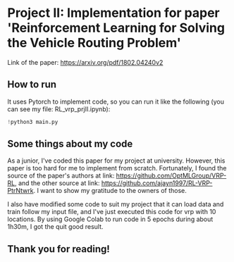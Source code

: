 # Project II: Implementation for paper 'Reinforcement Learning for Solving the Vehicle Routing Problem'
Link of the paper: https://arxiv.org/pdf/1802.04240v2

## How to run
It uses Pytorch to implement code, so you can run it like the following (you can see my file: RL_vrp_prjII.ipynb):
```python
!python3 main.py
```
## Some things about my code
As a junior, I've coded this paper for my project at university. However, this paper is too hard for me to implement from scratch. Fortunately, I found the source of the paper's authors at link: https://github.com/OptMLGroup/VRP-RL, and the other source at link: https://github.com/ajayn1997/RL-VRP-PtrNtwrk. I want to show my gratitude to the owners of those.

I also have modified some code to suit my project that it can load data and train follow my input file, and I've just executed this code for vrp with 10 locations. By using Google Colab to run code in 5 epochs during about 1h30m, I got the quit good result.

## Thank you for reading!
